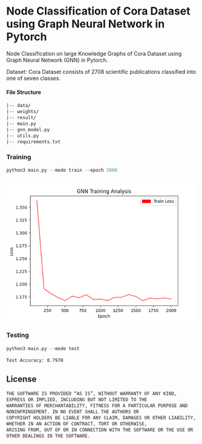 # Node Classification of Cora Dataset using Graph Neural Network in Pytorch
Node Classification on large Knowledge Graphs of Cora Dataset using Graph Neural Network (GNN) in Pytorch.

Dataset:  Cora Dataset consists of 2708 scientific publications classified into one of seven classes.

#### File Structure
```
|-- data/
|-- weights/
|-- result/
|-- main.py
|-- gnn_model.py
|-- utils.py
|-- requirements.txt
```

### Training
```python
python3 main.py --mode train --epoch 2000
```
![train image](https://github.com/mr-ravin/GNN-Node-Classification-Cora-Pytorch/blob/main/result/training_analysis.png?raw=true)

### Testing
```python
python3 main.py --mode test
```
`Test Accuracy: 0.7970`

## License 
```
THE SOFTWARE IS PROVIDED “AS IS”, WITHOUT WARRANTY OF ANY KIND, EXPRESS OR IMPLIED, INCLUDING BUT NOT LIMITED TO THE 
WARRANTIES OF MERCHANTABILITY, FITNESS FOR A PARTICULAR PURPOSE AND NONINFRINGEMENT. IN NO EVENT SHALL THE AUTHORS OR 
COPYRIGHT HOLDERS BE LIABLE FOR ANY CLAIM, DAMAGES OR OTHER LIABILITY, WHETHER IN AN ACTION OF CONTRACT, TORT OR OTHERWISE, 
ARISING FROM, OUT OF OR IN CONNECTION WITH THE SOFTWARE OR THE USE OR OTHER DEALINGS IN THE SOFTWARE.
